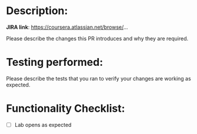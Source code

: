 # Description:

**JIRA link**: https://coursera.atlassian.net/browse/...

Please describe the changes this PR introduces and why they are required.

# Testing performed:

Please describe the tests that you ran to verify your changes are working as expected.

# Functionality Checklist:

- [ ] Lab opens as expected

